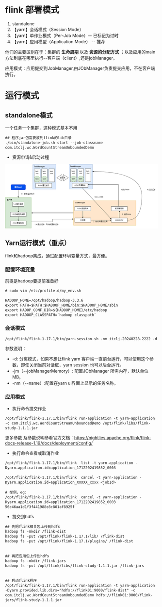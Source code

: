 # flink 部署模式

1. standalone
2. 【yarn】会话模式（Session Mode）
3. 【yarn】单作业模式（Per-Job Mode）-- 已标记为过时
4. 【yarn】应用模型（Application Mode） -- 推荐

他们的主要区别在于：集群的 **生命周期** 以及 **资源的分配方式** ；以及应用的main方法到底在哪里执行--客户端（client）,还是jobManager。

应用模式：应用提交到JobManager,由JObManager负责提交应用，不在客户端执行。

# 运行模式
## standalone模式

一个任务一个集群，这种模式基本不用
````shell
## 程序jar包需要放到flink的lib目录
./bin/standalone-job.sh start --job-classname com.itclj.wc.WordCountStreamUnboundedDemo
````
- 资源申请&启动过程

![资源申请&启动过程](../imgs/flink运行时模式-standalone会话模式.drawio.png)

## Yarn运行模式（重点）
flink和hadoop集成，通过配置环境变量方式，最方便。

### 配置环境变量
前提是hadoop要提前准备好
````shell
# sudo vim /etc/profile.d/my_env.sh

HADOOP_HOME=/opt/hadoop/hadoop-3.3.6
export PATH=$PATH:$HADOOP_HOME/bin:$HADOOP_HOME/sbin
export HADOP_CONF_DIR=${HADOOP_HOME}/etc/hadoop
export HADOOP_CLASSPATH=`hadoop classpath`
````

###  会话模式

```shell
/opt/flink/flink-1.17.1/bin/yarn-session.sh -nm itclj-20240228-2222 -d 
```
参数说明：
- -d: 分离模式，如果不想让flink yarn 客户端一直前台运行，可以使用这个参数，即使关闭当前对话框，yarn session 也可以后台运行。
- -jm（--jobManagerMemory）: 配置JObManager 所需内存，默认单位 MB。
- -nm（--name）:配置在yarn ui界面上显示的任务名称。

###  应用模式

- 执行命令提交作业
```shell
/opt/flink/flink-1.17.1/bin/flink run-application -t yarn-application -c com.itclj.wc.WordCountStreamUnboundedDemo /opt/flink/libs/flink-study-1.1.1.jar

```

更多参数 及参数说明参看官方文档：https://nightlies.apache.org/flink/flink-docs-release-1.19/docs/deployment/config/

- 执行命令查看或取消作业
```shell
/opt/flink/flink-1.17.1/bin/flink  list -t yarn-application -Dyarn.application.id=application_1712202419852_0003	

/opt/flink/flink-1.17.1/bin/flink  cancel -t yarn-application -Dyarn.application.id=application_XXXXX_xxxx <jobId>

# 举例，eg:
/opt/flink/flink-1.17.1/bin/flink  cancel -t yarn-application -Dyarn.application.id=application_1712202419852_0003 56c46aa1d1f3f441988e8c801af8925f

```

- 提交到hdfs
```shell
## 先把flink相关包上传到hdfs
hadoop fs -mkdir /flink-dist
hadoop fs -put /opt/flink/flink-1.17.1/lib/ /flink-dist
hadoop fs -put /opt/flink/flink-1.17.1/plugins/ /flink-dist


## 再把应用包上传到hdfs
hadoop fs -mkdir /flink-jars
hadoop fs -put /opt/flink/libs/flink-study-1.1.1.jar /flink-jars


## 启动flink程序
/opt/flink/flink-1.17.1/bin/flink run-application -t yarn-application -Dyarn.provided.lib.dirs="hdfs://flink01:9000/flink-dist" -c com.itclj.wc.WordCountStreamUnboundedDemo hdfs://flink01:9000/flink-jars/flink-study-1.1.1.jar
```